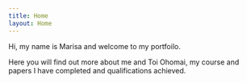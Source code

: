 ```yaml
---
title: Home
layout: Home
---
```

Hi, my name is Marisa and welcome to my portfoilo.

Here you will find out more about me and Toi Ohomai, my course and papers I have completed and qualifications achieved.
